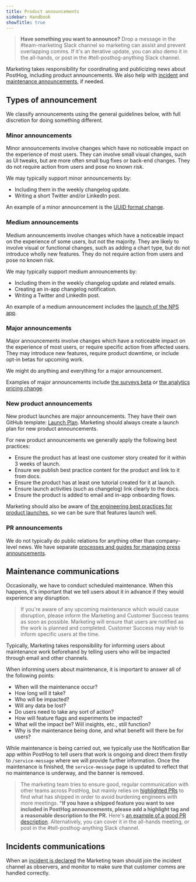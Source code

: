 ```yaml
---
title: Product announcements
sidebar: Handbook
showTitle: true
---
```


> **Have something you want to announce?** Drop a message in the #team-marketing Slack channel so marketing can assist and prevent overlapping comms. If it's an iterative update, you can also demo it in the all-hands, or post in the #tell-posthog-anything Slack channel. 

Marketing takes responsibility for coordinating and publicizing news about PostHog, including product announcements. We also help with [incident](/handbook/engineering/incidents) and [maintenance announcements](/handbook/growth/marketing/product-announcements#announcing-scheduled-maintenance), if needed. 

## Types of announcement

We classify announcements using the general guidelines below, with full discretion for doing something different.

### Minor announcements
Minor announcements involve changes which have no noticeable impact on the experience of most users. They can involve small visual changes, such as UI tweaks, but are more often small bug fixes or back-end changes. They do not require action from users and pose no known risk. 

We may typically support minor announcements by:

- Including them in the weekly changelog update.
- Writing a short Twitter and/or LinkedIn post.

An example of a minor announcement is the [UUID format change](/changelog/2023#new-uuid-format-for-posthog-js).

### Medium announcements
Medium announcements involve changes which have a noticeable impact on the experience of some users, but not the majority. They are likely to involve visual or functional changes, such as adding a chart type, but do not introduce wholly new features. They do not require action from users and pose no known risk.

We may typically support medium announcements by:

- Including them in the weekly changelog update and related emails.
- Creating an in-app changelog notification.
- Writing a Twitter and LinkedIn post.

An example of a medium announcement includes the [launch of the NPS app](https://posthog.com/changelog/2023#nps-survey-app).

### Major announcements
Major announcements involve changes which have a noticeable impact on the experience of most users, or require specific action from affected users. They may introduce new features, require product downtime, or include opt-in betas for upcoming work.

We might do anything and everything for a major announcement.

Examples of major announcements include [the surveys beta](/changelog/2023#user-surveys-beta) or [the analytics pricing change](/changelog/2023#reduced-pricing-for-product-analytics).

### New product announcements
New product launches are major announcements. They have their own GitHub template: [Launch Plan](https://github.com/PostHog/meta/issues/new/choose). Marketing should always create a launch plan for new product announcements. 

For new product announcements we generally apply the following best practices:

- Ensure the product has at least one customer story created for it within 3 weeks of launch.
- Ensure we publish best practice content for the product and link to it from docs.
- Ensure the product has at least one tutorial created for it at launch.
- Ensure launch activities (such as changelog) link clearly to the docs.
- Ensure the product is added to email and in-app onboarding flows.

Marketing should also be aware of [the engineering best practices for product launches](/handbook/engineering/development-process#best-practices-for-full-releases), so we can be sure that features launch well.

### PR announcements
We do not typically do public relations for anything other than company-level news. We have separate [processes and guides for managing press announcements](/handbook/growth/marketing/press). 

## Maintenance communications

Occasionally, we have to conduct scheduled maintenance. When this happens, it's important that we tell users about it in advance if they would experience any disruption. 

> If you're aware of any upcoming maintenance which would cause disruption, please inform the Marketing and Customer Success teams as soon as possible. Marketing will ensure that users are notified as the work is planned and completed. Customer Success may wish to inform specific users at the time. 

Typically, Marketing takes responsibility for informing users about maintenance work beforehand by telling users who will be impacted through email and other channels. 

When informing users about maintenance, it is important to answer all of the following points:

- When will the maintenance occur?
- How long will it take?
- Who will be impacted? 
- Will any data be lost?
- Do users need to take any sort of action?
- How will feature flags and experiments be impacted?
- What will the impact be? Will insights, etc., still function?
- Why is the maintenance being done, and what benefit will there be for users?

While maintenance is being carried out, we typically use the Notification Bar app within PostHog to tell users that work is ongoing and direct them firstly to `/service-message` where we will provide further information. Once the maintenance is finished, the `service-message` page is updated to reflect that no maintenance is underway, and the banner is removed. 

> The marketing team tries to ensure good, regular communication with other teams across PostHog, but mainly relies on [highlighted PRs](https://github.com/PostHog/posthog/pulls?q=is%3Apr+label%3A%22highlight+%3Astar%3A%22+is%3Aclosed) to find what has shipped in order to avoid burdening engineers with more meetings. ***If you have a shipped feature you want to see included in PostHog announcements, please add a highlight tag and a reasonable description to the PR.** Here's [an example of a good PR description](https://github.com/PostHog/posthog/pull/13414). Alternatively, you can cover it in the all-hands meeting, or post in the #tell-posthog-anything Slack channel.

## Incidents communications

When an [incident is declared](/handbook/engineering/incidents) the Marketing team should join the incident channel as observers, and monitor to make sure that customer comms are handled correctly. 

